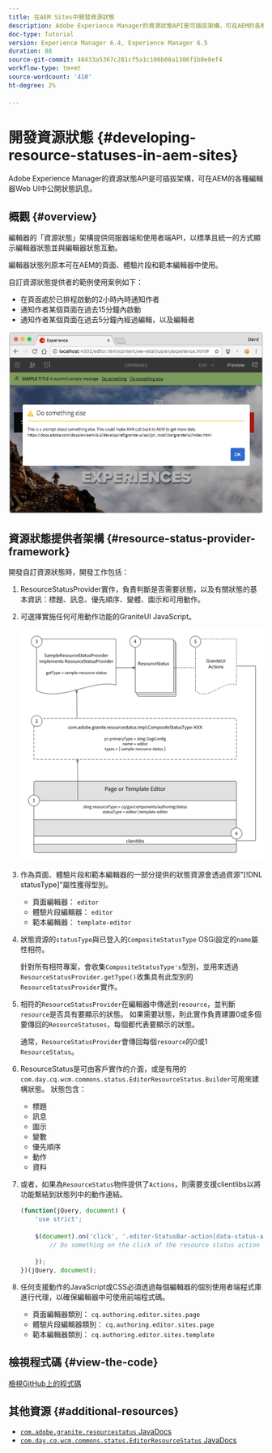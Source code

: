 ```yaml
---
title: 在AEM Sites中開發資源狀態
description: Adobe Experience Manager的資源狀態API是可插拔架構，可在AEM的各種編輯器Web UI中公開狀態訊息。
doc-type: Tutorial
version: Experience Manager 6.4, Experience Manager 6.5
duration: 88
source-git-commit: 48433a5367c281cf5a1c106b08a1306f1b0e8ef4
workflow-type: tm+mt
source-wordcount: '410'
ht-degree: 2%

---
```



# 開發資源狀態 {#developing-resource-statuses-in-aem-sites}

Adobe Experience Manager的資源狀態API是可插拔架構，可在AEM的各種編輯器Web UI中公開狀態訊息。

## 概觀 {#overview}

編輯器的「資源狀態」架構提供伺服器端和使用者端API，以標準且統一的方式顯示編輯器狀態並與編輯器狀態互動。

編輯器狀態列原本可在AEM的頁面、體驗片段和範本編輯器中使用。

自訂資源狀態提供者的範例使用案例如下：

* 在頁面處於已排程啟動的2小時內時通知作者
* 通知作者某個頁面在過去15分鐘內啟動
* 通知作者某個頁面在過去5分鐘內經過編輯，以及編輯者

![AEM編輯器資源狀態總覽](assets/sample-editor-resource-status-screenshot.png)

## 資源狀態提供者架構 {#resource-status-provider-framework}

開發自訂資源狀態時，開發工作包括：

1. ResourceStatusProvider實作，負責判斷是否需要狀態，以及有關狀態的基本資訊：標題、訊息、優先順序、變體、圖示和可用動作。
2. 可選擇實施任何可用動作功能的GraniteUI JavaScript。

   ![資源狀態架構](assets/sample-editor-resource-status-application-architecture.png)

3. 作為頁面、體驗片段和範本編輯器的一部分提供的狀態資源會透過資源&quot;[!DNL statusType]&quot;屬性獲得型別。

   * 頁面編輯器： `editor`
   * 體驗片段編輯器： `editor`
   * 範本編輯器： `template-editor`

4. 狀態資源的`statusType`與已登入的`CompositeStatusType` OSGi設定的`name`屬性相符。

   針對所有相符專案，會收集`CompositeStatusType's`型別，並用來透過`ResourceStatusProvider.getType()`收集具有此型別的`ResourceStatusProvider`實作。

5. 相符的`ResourceStatusProvider`在編輯器中傳遞到`resource`，並判斷`resource`是否具有要顯示的狀態。 如果需要狀態，則此實作負責建置0或多個要傳回的`ResourceStatuses`，每個都代表要顯示的狀態。

   通常，`ResourceStatusProvider`會傳回每個`resource`的0或1 `ResourceStatus`。

6. ResourceStatus是可由客戶實作的介面，或是有用的`com.day.cq.wcm.commons.status.EditorResourceStatus.Builder`可用來建構狀態。 狀態包含：

   * 標題
   * 訊息
   * 圖示
   * 變數
   * 優先順序
   * 動作
   * 資料

7. 或者，如果為`ResourceStatus`物件提供了`Actions`，則需要支援clientlibs以將功能繫結到狀態列中的動作連結。

   ```js
   (function(jQuery, document) {
       'use strict';
   
       $(document).on('click', '.editor-StatusBar-action[data-status-action-id="do-something"]', function () {
           // Do something on the click of the resource status action
   
       });
   })(jQuery, document);
   ```

8. 任何支援動作的JavaScript或CSS必須透過每個編輯器的個別使用者端程式庫進行代理，以確保編輯器中可使用前端程式碼。

   * 頁面編輯器類別： `cq.authoring.editor.sites.page`
   * 體驗片段編輯器類別： `cq.authoring.editor.sites.page`
   * 範本編輯器類別： `cq.authoring.editor.sites.template`

## 檢視程式碼 {#view-the-code}

[檢視GitHub上的程式碼](https://github.com/Adobe-Consulting-Services/acs-aem-samples/tree/master/bundle/src/main/java/com/adobe/acs/samples/resourcestatus/impl/SampleEditorResourceStatusProvider.java)

## 其他資源 {#additional-resources}

* [`com.adobe.granite.resourcestatus` JavaDocs](https://helpx.adobe.com/experience-manager/6-5/sites/developing/using/reference-materials/javadoc/com/adobe/granite/resourcestatus/package-summary.html)
* [`com.day.cq.wcm.commons.status.EditorResourceStatus` JavaDocs](https://helpx.adobe.com/experience-manager/6-5/sites/developing/using/reference-materials/javadoc/com/day/cq/wcm/commons/status/EditorResourceStatus.html)
